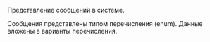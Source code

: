 Представление сообщений в системе.

Сообщения представлены типом перечисления (enum). Данные вложены в варианты перечисления.
